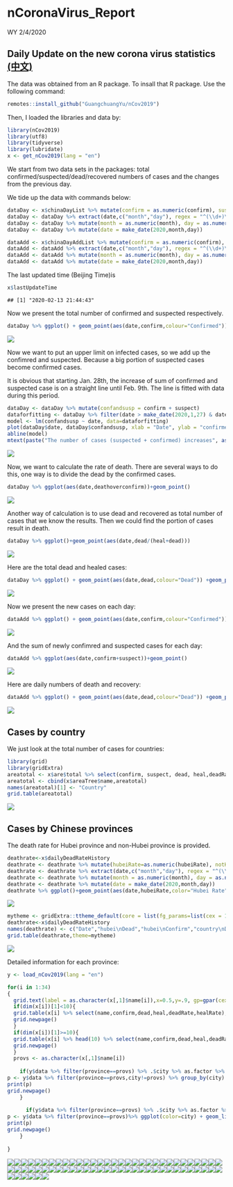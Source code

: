nCoronaVirus\_Report
================
WY
2/4/2020

## Daily Update on the new corona virus statistics [(中文)](https://github.com/Wenlong-Y/New_Corona_Virus/blob/master/Report_CN.md)

The data was obtained from an R package. To insall that R package. Use
the following command:

``` r
remotes::install_github("GuangchuangYu/nCov2019")
```

Then, I loaded the libraries and data by:

``` r
library(nCov2019)
library(utf8)
library(tidyverse)
library(lubridate)
x <- get_nCov2019(lang = "en")
```

We start from two data sets in the packages: total
confirmed/suspected/dead/recovered numbers of cases and the changes from
the previous day.

We tide up the data with commands below:

``` r
dataDay <- x$chinaDayList %>% mutate(confirm = as.numeric(confirm), suspect = as.numeric(suspect), dead = as.numeric(dead), heal = as.numeric(heal), deathoverconfirm = dead/confirm)
dataDay <- dataDay %>% extract(date,c("month","day"), regex = "^(\\d+)\\.(\\d+)$",remove = FALSE) 
dataDay <- dataDay %>% mutate(month = as.numeric(month), day = as.numeric(day))
dataDay <- dataDay %>% mutate(date = make_date(2020,month,day))

dataAdd <- x$chinaDayAddList %>% mutate(confirm = as.numeric(confirm), suspect = as.numeric(suspect), dead = as.numeric(dead), heal = as.numeric(heal), deathoverconfirm = dead/confirm)
dataAdd <- dataAdd %>% extract(date,c("month","day"), regex = "^(\\d+)\\.(\\d+)$",remove = FALSE) 
dataAdd <- dataAdd %>% mutate(month = as.numeric(month), day = as.numeric(day))
dataAdd <- dataAdd %>% mutate(date = make_date(2020,month,day))
```

The last updated time (Beijing Time)is

``` r
x$lastUpdateTime
```

    ## [1] "2020-02-13 21:44:43"

Now we present the total number of confirmed and suspected respectively.

``` r
dataDay %>% ggplot() + geom_point(aes(date,confirm,colour="Confirmed")) +geom_point(aes(date,suspect,color="Suspect")) +theme(legend.position="right")+ylab("Number of cases")+labs(colour="Type")+scale_color_manual(values=c("blue","red"))
```

![](Report_files/figure-gfm/unnamed-chunk-3-1.png)<!-- -->

Now we want to put an upper limit on infected cases, so we add up the
confimred and suspected. Because a big portion of suspected cases become
confirmed cases.

It is obvious that starting Jan. 28th, the increase of sum of confirmed
and suspected case is on a straight line until Feb. 9th. The line is
fitted with data during this period.

``` r
dataDay <- dataDay %>% mutate(confandsusp = confirm + suspect)
dataforfitting <- dataDay %>% filter(date > make_date(2020,1,27) & date < make_date(2020,2,9)) 
model <- lm(confandsusp ~ date, data=dataforfitting)
plot(dataDay$date, dataDay$confandsusp, xlab = "Date", ylab = "confirmed + suspected" )
abline(model)
mtext(paste("The number of cases (suspected + confirmed) increases", as.character(floor(model$coefficients[2])),"per day on average after Jan 28th.\n with R-squared value of ",round(summary(model)$r.squared, digits=5),"."))
```

![](Report_files/figure-gfm/unnamed-chunk-4-1.png)<!-- -->

Now, we want to calculate the rate of death. There are several ways to
do this, one way is to divide the dead by the confirmed cases.

``` r
dataDay %>% ggplot(aes(date,deathoverconfirm))+geom_point()
```

![](Report_files/figure-gfm/unnamed-chunk-5-1.png)<!-- -->

Another way of calculation is to use dead and recovered as total number
of cases that we know the results. Then we could find the portion of
cases result in death.

``` r
dataDay %>% ggplot()+geom_point(aes(date,dead/(heal+dead)))
```

![](Report_files/figure-gfm/unnamed-chunk-6-1.png)<!-- -->

Here are the total dead and healed cases:

``` r
dataDay %>% ggplot() + geom_point(aes(date,dead,colour="Dead")) +geom_point(aes(date,heal,color="Healed")) +theme(legend.position="right")+ylab("Number of cases")+labs(colour="Type")+scale_color_manual(values=c("black","red"))
```

![](Report_files/figure-gfm/unnamed-chunk-7-1.png)<!-- -->

Now we present the new cases on each day:

``` r
dataAdd %>% ggplot() + geom_point(aes(date,confirm,colour="Confirmed")) +geom_point(aes(date,suspect,color="Suspect")) +theme(legend.position="right")+ylab("Number of cases")+labs(colour="Type")+scale_color_manual(values=c("blue","red"))
```

![](Report_files/figure-gfm/unnamed-chunk-8-1.png)<!-- -->

And the sum of newly confimred and suspected cases for each day:

``` r
dataAdd %>% ggplot(aes(date,confirm+suspect))+geom_point()
```

![](Report_files/figure-gfm/unnamed-chunk-9-1.png)<!-- -->

Here are daily numbers of death and recovery:

``` r
dataAdd %>% ggplot() + geom_point(aes(date,dead,colour="Dead")) +geom_point(aes(date,heal,color="Healed")) +theme(legend.position="right")+ylab("Number of cases")+labs(colour="Type")+scale_color_manual(values=c("black","red"))
```

![](Report_files/figure-gfm/unnamed-chunk-10-1.png)<!-- -->

## Cases by country

We just look at the total number of cases for countries:

``` r
library(grid)
library(gridExtra)
areatotal <- x$are$total %>% select(confirm, suspect, dead, heal,deadRate,healRate)
areatotal <- cbind(x$areaTree$name,areatotal)
names(areatotal)[1] <- "Country"
grid.table(areatotal)
```

![](Report_files/figure-gfm/unnamed-chunk-11-1.png)<!-- -->

## Cases by Chinese provinces

The death rate for Hubei province and non-Hubei province is provided.

``` r
deathrate<-x$dailyDeadRateHistory
deathrate <- deathrate %>% mutate(hubeiRate=as.numeric(hubeiRate), notHubeiRate=as.numeric(notHubeiRate), countryRate=as.numeric(countryRate))
deathrate <- deathrate %>% extract(date,c("month","day"), regex = "^(\\d+)\\.(\\d+)$",remove = FALSE) 
deathrate <- deathrate %>% mutate(month = as.numeric(month), day = as.numeric(day))
deathrate <- deathrate %>% mutate(date = make_date(2020,month,day))
deathrate %>% ggplot()+geom_point(aes(date,hubeiRate,color="Hubei Rate"))+geom_point(aes(date,notHubeiRate,color="non-Hubei Rate"))+geom_point(aes(date,countryRate,color="country Rate"))+ ylab("Percentage(%)")
```

![](Report_files/figure-gfm/unnamed-chunk-12-1.png)<!-- -->

``` r
mytheme <- gridExtra::ttheme_default(core = list(fg_params=list(cex = 1.0)),colhead = list(fg_params=list(cex = 1.0)),rowhead = list(fg_params=list(cex = 1.0)))
deathrate<-x$dailyDeadRateHistory
names(deathrate) <- c("Date","hubei\nDead","hubei\nConfirm","country\nDead","country\nConfirm","hubei\nRate","notHubei\nRate","country\nRate")
grid.table(deathrate,theme=mytheme)
```

![](Report_files/figure-gfm/unnamed-chunk-13-1.png)<!-- -->

Detailed information for each province:

``` r
y <- load_nCov2019(lang = "en")
```

``` r
for(i in 1:34)
{
  grid.text(label = as.character(x[,1]$name[i]),x=0.5,y=.9, gp=gpar(cex=2))
  if(dim(x[i])[1]<10){
  grid.table(x[i] %>% select(name,confirm,dead,heal,deadRate,healRate),vp=viewport(x=0.5,y=.5,width=1,height=1))
  grid.newpage()
  }
  if(dim(x[i])[1]>=10){
  grid.table(x[i] %>% head(10) %>% select(name,confirm,dead,heal,deadRate,healRate),vp=viewport(x=0.5,y=.5,width=1,height=1))
  grid.newpage()
  }
  provs <- as.character(x[,1]$name[i])
  
    if(y$data %>% filter(province==provs) %>% .$city %>% as.factor %>% levels %>% length != 1){
p <- y$data %>% filter(province==provs,city!=provs) %>% group_by(city) %>% ggplot(color=city) + geom_line(aes(time,cum_confirm,color=city))+geom_point(aes(time,cum_confirm,color=city))+ylab(paste(provs," confirmed"))
print(p)
grid.newpage()
    }
  
      if(y$data %>% filter(province==provs) %>% .$city %>% as.factor %>% levels %>% length == 1){
p <- y$data %>% filter(province==provs)%>% ggplot(color=city) + geom_line(aes(time,cum_confirm,color=city))+geom_point(aes(time,cum_confirm,color=city))+ylab(paste(provs," confirmed"))
print(p)
grid.newpage()
    }
  
}
```

![](Report_files/figure-gfm/unnamed-chunk-15-1.png)<!-- -->![](Report_files/figure-gfm/unnamed-chunk-15-2.png)<!-- -->![](Report_files/figure-gfm/unnamed-chunk-15-3.png)<!-- -->![](Report_files/figure-gfm/unnamed-chunk-15-4.png)<!-- -->![](Report_files/figure-gfm/unnamed-chunk-15-5.png)<!-- -->![](Report_files/figure-gfm/unnamed-chunk-15-6.png)<!-- -->![](Report_files/figure-gfm/unnamed-chunk-15-7.png)<!-- -->![](Report_files/figure-gfm/unnamed-chunk-15-8.png)<!-- -->![](Report_files/figure-gfm/unnamed-chunk-15-9.png)<!-- -->![](Report_files/figure-gfm/unnamed-chunk-15-10.png)<!-- -->![](Report_files/figure-gfm/unnamed-chunk-15-11.png)<!-- -->![](Report_files/figure-gfm/unnamed-chunk-15-12.png)<!-- -->![](Report_files/figure-gfm/unnamed-chunk-15-13.png)<!-- -->![](Report_files/figure-gfm/unnamed-chunk-15-14.png)<!-- -->![](Report_files/figure-gfm/unnamed-chunk-15-15.png)<!-- -->![](Report_files/figure-gfm/unnamed-chunk-15-16.png)<!-- -->![](Report_files/figure-gfm/unnamed-chunk-15-17.png)<!-- -->![](Report_files/figure-gfm/unnamed-chunk-15-18.png)<!-- -->![](Report_files/figure-gfm/unnamed-chunk-15-19.png)<!-- -->![](Report_files/figure-gfm/unnamed-chunk-15-20.png)<!-- -->![](Report_files/figure-gfm/unnamed-chunk-15-21.png)<!-- -->![](Report_files/figure-gfm/unnamed-chunk-15-22.png)<!-- -->![](Report_files/figure-gfm/unnamed-chunk-15-23.png)<!-- -->![](Report_files/figure-gfm/unnamed-chunk-15-24.png)<!-- -->![](Report_files/figure-gfm/unnamed-chunk-15-25.png)<!-- -->![](Report_files/figure-gfm/unnamed-chunk-15-26.png)<!-- -->![](Report_files/figure-gfm/unnamed-chunk-15-27.png)<!-- -->![](Report_files/figure-gfm/unnamed-chunk-15-28.png)<!-- -->![](Report_files/figure-gfm/unnamed-chunk-15-29.png)<!-- -->![](Report_files/figure-gfm/unnamed-chunk-15-30.png)<!-- -->![](Report_files/figure-gfm/unnamed-chunk-15-31.png)<!-- -->![](Report_files/figure-gfm/unnamed-chunk-15-32.png)<!-- -->![](Report_files/figure-gfm/unnamed-chunk-15-33.png)<!-- -->![](Report_files/figure-gfm/unnamed-chunk-15-34.png)<!-- -->![](Report_files/figure-gfm/unnamed-chunk-15-35.png)<!-- -->![](Report_files/figure-gfm/unnamed-chunk-15-36.png)<!-- -->![](Report_files/figure-gfm/unnamed-chunk-15-37.png)<!-- -->![](Report_files/figure-gfm/unnamed-chunk-15-38.png)<!-- -->![](Report_files/figure-gfm/unnamed-chunk-15-39.png)<!-- -->![](Report_files/figure-gfm/unnamed-chunk-15-40.png)<!-- -->![](Report_files/figure-gfm/unnamed-chunk-15-41.png)<!-- -->![](Report_files/figure-gfm/unnamed-chunk-15-42.png)<!-- -->![](Report_files/figure-gfm/unnamed-chunk-15-43.png)<!-- -->![](Report_files/figure-gfm/unnamed-chunk-15-44.png)<!-- -->![](Report_files/figure-gfm/unnamed-chunk-15-45.png)<!-- -->![](Report_files/figure-gfm/unnamed-chunk-15-46.png)<!-- -->![](Report_files/figure-gfm/unnamed-chunk-15-47.png)<!-- -->![](Report_files/figure-gfm/unnamed-chunk-15-48.png)<!-- -->![](Report_files/figure-gfm/unnamed-chunk-15-49.png)<!-- -->![](Report_files/figure-gfm/unnamed-chunk-15-50.png)<!-- -->![](Report_files/figure-gfm/unnamed-chunk-15-51.png)<!-- -->![](Report_files/figure-gfm/unnamed-chunk-15-52.png)<!-- -->![](Report_files/figure-gfm/unnamed-chunk-15-53.png)<!-- -->![](Report_files/figure-gfm/unnamed-chunk-15-54.png)<!-- -->![](Report_files/figure-gfm/unnamed-chunk-15-55.png)<!-- -->![](Report_files/figure-gfm/unnamed-chunk-15-56.png)<!-- -->![](Report_files/figure-gfm/unnamed-chunk-15-57.png)<!-- -->![](Report_files/figure-gfm/unnamed-chunk-15-58.png)<!-- -->![](Report_files/figure-gfm/unnamed-chunk-15-59.png)<!-- -->![](Report_files/figure-gfm/unnamed-chunk-15-60.png)<!-- -->![](Report_files/figure-gfm/unnamed-chunk-15-61.png)<!-- -->![](Report_files/figure-gfm/unnamed-chunk-15-62.png)<!-- -->![](Report_files/figure-gfm/unnamed-chunk-15-63.png)<!-- -->![](Report_files/figure-gfm/unnamed-chunk-15-64.png)<!-- -->![](Report_files/figure-gfm/unnamed-chunk-15-65.png)<!-- -->![](Report_files/figure-gfm/unnamed-chunk-15-66.png)<!-- -->![](Report_files/figure-gfm/unnamed-chunk-15-67.png)<!-- -->![](Report_files/figure-gfm/unnamed-chunk-15-68.png)<!-- -->
